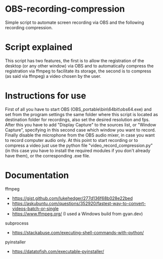 # OBS-recording-compression
Simple script to automate screen recording via OBS and the following recording compression.

# Script explained
This script has two features, the first is to allow the registration of the desktop (or any other window) via OBS and to automatically compress the registration via ffmpeg to facilitate its storage, the second is to compress (as said via ffmpeg) a video chosen by the user.

# Instructions for use
First of all you have to start OBS (OBS_portable\bin\64bit\obs64.exe) and set from the program settings the same folder where this script is located as destination folder for recordings, also set the desired resolution and fps. After this you have to add "Display Capture" to the sources list, or "Window Capture", specifying in this second case which window you want to record. Finally disable the microphone from the OBS audio mixer, in case you want to record computer audio only. At this point to start recording or to compress a video just use the python file "video_record_compression.py" (in this case you have to install the required modules if you don't already have them), or the corresponding .exe file.

# Documentation
ffmpeg
- https://gist.github.com/lukehedger/277d136f68b028e22bed
- https://askubuntu.com/questions/352920/fastest-way-to-convert-videos-batch-or-single
- https://www.ffmpeg.org/ (I used a Windows build from gyan.dev) 

subprocess
- https://stackabuse.com/executing-shell-commands-with-python/ 

pyinstaller
- https://datatofish.com/executable-pyinstaller/
